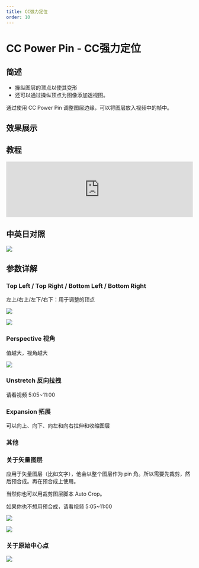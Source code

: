 ```yaml
---
title: CC强力定位
order: 10
---
```


# CC Power Pin - CC强力定位

## 简述

- 操纵图层的顶点以使其变形
- 还可以通过操纵顶点为图像添加透视图。

通过使用 CC Power Pin 调整图层边缘，可以将图层放入视频中的帧中。

## 效果展示

## 教程

<iframe src="https://player.bilibili.com/player.html?bvid=BV1e34y1X7Vj&page=20&high_quality=1" width="100%" allowfullscreen="allowfullscreen" frameborder="0"></iframe>

## 中英日对照

![](https://mir.yuelili.com/user/AE/effects/AE-Effects-Distort-CC_Power_Pin.png)

## 参数详解

### Top Left / Top Right / Bottom Left / Bottom Right

左上/右上/左下/右下：用于调整的顶点

![](https://cdn.yuelili.com/20211222172611.png)

![](https://cdn.yuelili.com/20211222172621.png)

### Perspective 视角

值越大，视角越大

![](https://cdn.yuelili.com/20211222172648.png)

### Unstretch 反向拉拽

请看视频 5:05~11:00

### Expansion 拓展

可以向上、向下、向左和向右拉伸和收缩图层

### 其他

### 关于矢量图层

应用于矢量图层（比如文字），他会以整个图层作为 pin 角。所以需要先裁剪，然后预合成。再在预合成上使用。

当然你也可以用裁剪图层脚本 Auto Crop。

如果你也不想用预合成，请看视频 5:05~11:00

![](https://cdn.yuelili.com/20211222173805.png)

![](https://cdn.yuelili.com/20211222173839.png)

### 关于原始中心点

![](https://cdn.yuelili.com/20211222174117.png)
